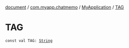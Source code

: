 [document](../../index.md) / [com.myapp.chatmemo](../index.md) / [MyApplication](index.md) / [TAG](./-t-a-g.md)

# TAG

`const val TAG: `[`String`](https://kotlinlang.org/api/latest/jvm/stdlib/kotlin/-string/index.html)